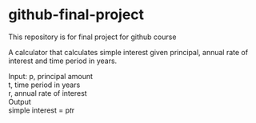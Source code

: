 # github-final-project
This repository is for final project for github course


A calculator that calculates simple interest given principal, annual rate of interest and time period in years.

Input:
   p, principal amount</br>
   t, time period in years</br>
   r, annual rate of interest</br>
Output</br>
   simple interest = p*t*r</br>

